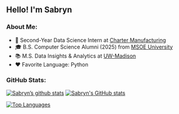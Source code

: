 ## Hello! I'm Sabryn

### About Me:
- 💼 Second-Year Data Science Intern at [Charter Manufacturing](https://www.chartermfg.com/)
- 🎓 B.S. Computer Science Alumni (2025) from [MSOE University](https://www.msoe.edu/)
- 📚 M.S. Data Insights & Analytics at [UW-Madison](https://www.wisc.edu/)
- ❤️ Favorite Language: Python

### GitHub Stats:
[![Sabryn’s github stats](https://github-readme-stats-nine-teal-48.vercel.app/api?username=sabrynbley&show_icons=true&theme=tokyonight&rank_icon=github&include_all_commits=true)](https://github.com/sabrynbley)
[![Sabryn's GitHub stats](https://github-readme-stats.vercel.app/api?username=sabrynbley)](https://github.com/anuraghazra/github-readme-stats)

[![Top Languages](https://github-readme-stats-nine-teal-48.vercel.app/api/top-langs/?username=sabrynbley&theme=tokyonight&langs_count=18)](https://github.com/sabrynbley)

